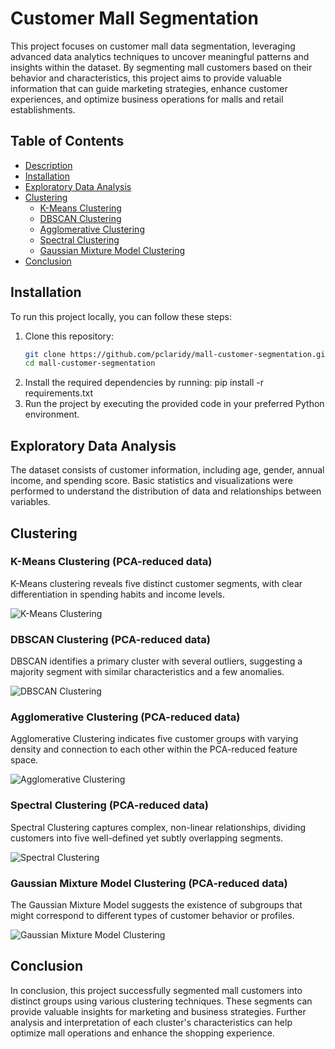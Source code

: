 # Customer Mall Segmentation

This project focuses on customer mall data segmentation, leveraging advanced data analytics techniques to uncover meaningful patterns and insights within the dataset. By segmenting mall customers based on their behavior and characteristics, this project aims to provide valuable information that can guide marketing strategies, enhance customer experiences, and optimize business operations for malls and retail establishments.

## Table of Contents

- [Description](#description)
- [Installation](#installation)
- [Exploratory Data Analysis](#exploratory-data-analysis)
- [Clustering](#clustering)
  - [K-Means Clustering](#k-means-clustering-pca-reduced-data)
  - [DBSCAN Clustering](#dbscan-clustering-pca-reduced-data)
  - [Agglomerative Clustering](#agglomerative-clustering-pca-reduced-data)
  - [Spectral Clustering](#spectral-clustering-pca-reduced-data)
  - [Gaussian Mixture Model Clustering](#gaussian-mixture-model-clustering-pca-reduced-data)
- [Conclusion](#conclusion)

## Installation

To run this project locally, you can follow these steps:

1. Clone this repository:
   ```bash
   git clone https://github.com/pclaridy/mall-customer-segmentation.git
   cd mall-customer-segmentation
2. Install the required dependencies by   running:
pip install -r requirements.txt
3. Run the project by executing the provided code in your preferred Python environment.

## Exploratory Data Analysis

The dataset consists of customer information, including age, gender, annual income, and spending score. Basic statistics and visualizations were performed to understand the distribution of data and relationships between variables.

## Clustering

### K-Means Clustering (PCA-reduced data)

K-Means clustering reveals five distinct customer segments, with clear differentiation in spending habits and income levels.

![K-Means Clustering](https://github.com/pclaridy/mall-customer-segmentation/figures/KMeans20%Clustering.png)


### DBSCAN Clustering (PCA-reduced data)

DBSCAN identifies a primary cluster with several outliers, suggesting a majority segment with similar characteristics and a few anomalies.

![DBSCAN Clustering](https://github.com/pclaridy/mall-customer-segmentation/figures/DBSCAN20%Clustering.png)

### Agglomerative Clustering (PCA-reduced data)

Agglomerative Clustering indicates five customer groups with varying density and connection to each other within the PCA-reduced feature space.

![Agglomerative Clustering](https://github.com/pclaridy/mall-customer-segmentation/figures/Agglomerative20%Clustering.png)

### Spectral Clustering (PCA-reduced data)

Spectral Clustering captures complex, non-linear relationships, dividing customers into five well-defined yet subtly overlapping segments.

![Spectral Clustering](https://github.com/pclaridy/mall-customer-segmentation/figures/Spectral20%Clustering.png)

### Gaussian Mixture Model Clustering (PCA-reduced data)

The Gaussian Mixture Model suggests the existence of subgroups that might correspond to different types of customer behavior or profiles.

![Gaussian Mixture Model Clustering](https://github.com/pclaridy/mall-customer-segmentation/figures/GMM20%Clustering.png)

## Conclusion

In conclusion, this project successfully segmented mall customers into distinct groups using various clustering techniques. These segments can provide valuable insights for marketing and business strategies. Further analysis and interpretation of each cluster's characteristics can help optimize mall operations and enhance the shopping experience.

